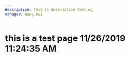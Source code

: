 ```yaml
---
description: This is description testing
manager: Wang.Hui
---
```

# this is a test page 11/26/2019 11:24:35 AM